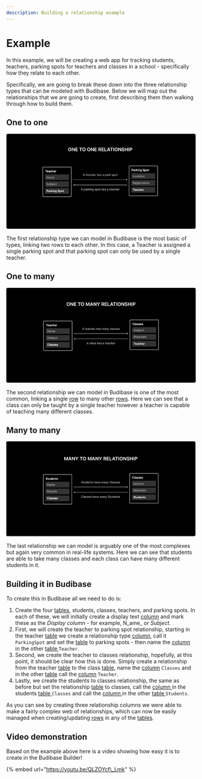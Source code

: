 ```yaml
---
description: Building a relationship example
---
```


# Example

In this example, we will be creating a web app for tracking students, teachers, parking spots for teachers and classes in a school - specifically how they relate to each other.

Specifically, we are going to break these down into the three relationship types that can be modeled with Budibase. Below we will map out the relationships that we are going to create, first describing them then walking through how to build them.

## One to one

![](../../../.gitbook/assets/image%20%286%29.png)

The first relationship type we can model in Budibase is the most basic of types, linking two rows to each other. In this case, a Teacher is assigned a single parking spot and that parking spot can only be used by a single teacher.

## One to many

![](../../../.gitbook/assets/image%20%284%29.png)

The second relationship we can model in Budibase is one of the most common, linking a single [row](../../tables/rows.md) to many other [rows](../../tables/rows.md). Here we can see that a class can only be taught by a single teacher however a teacher is capable of teaching many different classes.

## Many to many

![](../../../.gitbook/assets/image%20%285%29.png)

The last relationship we can model is arguably one of the most complexes but again very common in real-life systems. Here we can see that students are able to take many classes and each class can have many different students in it.

## Building it in Budibase

To create this in Budibase all we need to do is:

1. Create the four [tables](../../tables/), students, classes, teachers, and parking spots. In each of these, we will initially create a display text [column](../../tables/columns.md) and mark these as the _Display column -_ for example, N_ame_ or _Subject_.
2. First, we will create the teacher to parking spot relationship, starting in the teacher [table](../../tables/) we create a relationship type [column](../../tables/columns.md), call it `ParkingSpot` and set the [table](../../tables/) to parking spots - then name the [column ](../../tables/columns.md)in the other [table ](../../tables/)`Teacher`.
3. Second, we create the teacher to classes relationship, hopefully, at this point, it should be clear how this is done. Simply create a relationship from the teacher [table](../../tables/) to the class [table](../../tables/), name the [column](../../tables/columns.md) `Classes` and in the other [table](../../tables/) call the [column](../../tables/columns.md) `Teacher`.
4. Lastly, we create the students to classes relationship, the same as before but set the relationship [table](../../tables/) to classes, call the [column ](../../tables/columns.md)in the students [table ](../../tables/)`Classes` and call the [column ](../../tables/columns.md)in the other [table ](../../tables/)`Students`.

As you can see by creating three relationship columns we were able to make a fairly complex web of relationships, which can now be easily managed when creating/updating [rows](../../tables/rows.md) in any of the [tables](../../tables/).

## Video demonstration

Based on the example above here is a video showing how easy it is to create in the Budibase Builder!

{% embed url="https://youtu.be/QLZOYcf\_Lmk" %}



